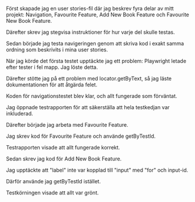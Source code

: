 Först skapade jag en user stories-fil där jag beskrev fyra delar av mitt projekt: Navigation, Favourite Feature, Add New Book Feature och Favourite New Book Feature.

Därefter skrev jag stegvisa instruktioner för hur varje del skulle testas.

Sedan började jag testa navigeringen genom att skriva kod i exakt samma ordning som beskrivits i mina user stories.

När jag körde det första testet upptäckte jag ett problem: Playwright letade efter tester i fel mapp. Jag löste detta.

Därefter stötte jag på ett problem med locator.getByText, så jag läste dokumentationen för att åtgärda felet.

Koden för navigationstestet blev klar, och allt fungerade som förväntat.

Jag öppnade testrapporten för att säkerställa att hela testkedjan var inkluderad.

Därefter började jag arbeta med Favourite Feature.

Jag skrev kod för Favourite Feature och använde getByTestId.

Testrapporten visade att allt fungerade korrekt.

Sedan skrev jag kod för Add New Book Feature.

Jag upptäckte att "label" inte var kopplad till "input" med "for" och input-id.

Därför använde jag getByTestId istället.

Testkörningen visade att allt var grönt.